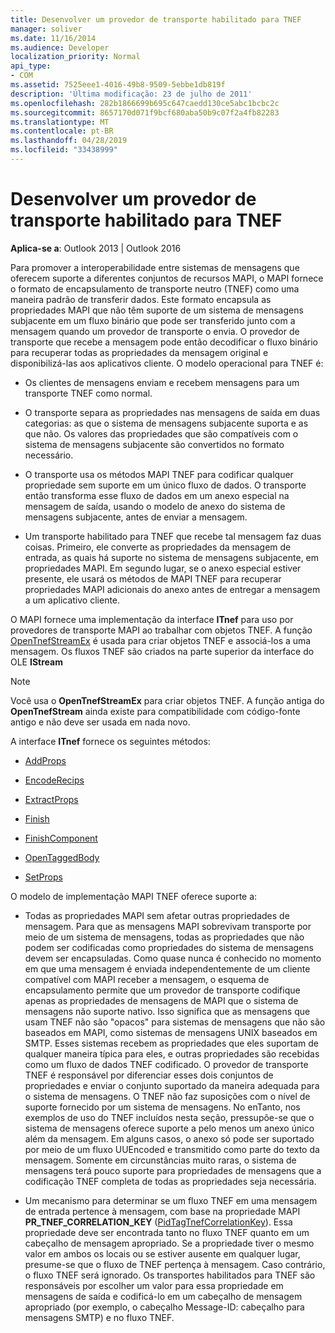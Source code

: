 ```yaml
---
title: Desenvolver um provedor de transporte habilitado para TNEF
manager: soliver
ms.date: 11/16/2014
ms.audience: Developer
localization_priority: Normal
api_type:
- COM
ms.assetid: 7525eee1-4016-49b8-9509-5ebbe1db819f
description: 'Última modificação: 23 de julho de 2011'
ms.openlocfilehash: 282b1866699b695c647caedd130ce5abc1bcbc2c
ms.sourcegitcommit: 8657170d071f9bcf680aba50b9c07f2a4fb82283
ms.translationtype: MT
ms.contentlocale: pt-BR
ms.lasthandoff: 04/28/2019
ms.locfileid: "33438999"
---
```

# <a name="developing-a-tnef-enabled-transport-provider"></a>Desenvolver um provedor de transporte habilitado para TNEF

  
  
**Aplica-se a**: Outlook 2013 | Outlook 2016 
  
Para promover a interoperabilidade entre sistemas de mensagens que oferecem suporte a diferentes conjuntos de recursos MAPI, o MAPI fornece o formato de encapsulamento de transporte neutro (TNEF) como uma maneira padrão de transferir dados. Este formato encapsula as propriedades MAPI que não têm suporte de um sistema de mensagens subjacente em um fluxo binário que pode ser transferido junto com a mensagem quando um provedor de transporte o envia. O provedor de transporte que recebe a mensagem pode então decodificar o fluxo binário para recuperar todas as propriedades da mensagem original e disponibilizá-las aos aplicativos cliente. O modelo operacional para TNEF é:
  
- Os clientes de mensagens enviam e recebem mensagens para um transporte TNEF como normal.
    
- O transporte separa as propriedades nas mensagens de saída em duas categorias: as que o sistema de mensagens subjacente suporta e as que não. Os valores das propriedades que são compatíveis com o sistema de mensagens subjacente são convertidos no formato necessário.
    
- O transporte usa os métodos MAPI TNEF para codificar qualquer propriedade sem suporte em um único fluxo de dados. O transporte então transforma esse fluxo de dados em um anexo especial na mensagem de saída, usando o modelo de anexo do sistema de mensagens subjacente, antes de enviar a mensagem.
    
- Um transporte habilitado para TNEF que recebe tal mensagem faz duas coisas. Primeiro, ele converte as propriedades da mensagem de entrada, as quais há suporte no sistema de mensagens subjacente, em propriedades MAPI. Em segundo lugar, se o anexo especial estiver presente, ele usará os métodos de MAPI TNEF para recuperar propriedades MAPI adicionais do anexo antes de entregar a mensagem a um aplicativo cliente.
    
O MAPI fornece uma implementação da interface **ITnef** para uso por provedores de transporte MAPI ao trabalhar com objetos TNEF. A função [OpenTnefStreamEx](opentnefstreamex.md) é usada para criar objetos TNEF e associá-los a uma mensagem. Os fluxos TNEF são criados na parte superior da interface do OLE **IStream** 
  
> [!NOTE]
> Você usa o **OpenTnefStreamEx** para criar objetos TNEF. A função antiga do **OpenTnefStream** ainda existe para compatibilidade com código-fonte antigo e não deve ser usada em nada novo. 
  
A interface **ITnef** fornece os seguintes métodos: 
  
- [AddProps](itnef-addprops.md)
    
- [EncodeRecips](itnef-encoderecips.md)
    
- [ExtractProps](itnef-extractprops.md)
    
- [Finish](itnef-finish.md)
    
- [FinishComponent](itnef-finishcomponent.md)
    
- [OpenTaggedBody](itnef-opentaggedbody.md)
    
- [SetProps](itnef-setprops.md)
    
O modelo de implementação MAPI TNEF oferece suporte a:
  
- Todas as propriedades MAPI sem afetar outras propriedades de mensagem. Para que as mensagens MAPI sobrevivam transporte por meio de um sistema de mensagens, todas as propriedades que não podem ser codificadas como propriedades do sistema de mensagens devem ser encapsuladas. Como quase nunca é conhecido no momento em que uma mensagem é enviada independentemente de um cliente compatível com MAPI receber a mensagem, o esquema de encapsulamento permite que um provedor de transporte codifique apenas as propriedades de mensagens de MAPI que o sistema de mensagens não suporte nativo. Isso significa que as mensagens que usam TNEF não são "opacos" para sistemas de mensagens que não são baseados em MAPI, como sistemas de mensagens UNIX baseados em SMTP. Esses sistemas recebem as propriedades que eles suportam de qualquer maneira típica para eles, e outras propriedades são recebidas como um fluxo de dados TNEF codificado. O provedor de transporte TNEF é responsável por diferenciar esses dois conjuntos de propriedades e enviar o conjunto suportado da maneira adequada para o sistema de mensagens. O TNEF não faz suposições com o nível de suporte fornecido por um sistema de mensagens. No enTanto, nos exemplos de uso do TNEF incluídos nesta seção, pressupõe-se que o sistema de mensagens oferece suporte a pelo menos um anexo único além da mensagem. Em alguns casos, o anexo só pode ser suportado por meio de um fluxo UUEncoded e transmitido como parte do texto da mensagem. Somente em circunstâncias muito raras, o sistema de mensagens terá pouco suporte para propriedades de mensagens que a codificação TNEF completa de todas as propriedades seja necessária.
    
- Um mecanismo para determinar se um fluxo TNEF em uma mensagem de entrada pertence à mensagem, com base na propriedade MAPI **PR_TNEF_CORRELATION_KEY** ([PidTagTnefCorrelationKey](pidtagtnefcorrelationkey-canonical-property.md)). Essa propriedade deve ser encontrada tanto no fluxo TNEF quanto em um cabeçalho de mensagem apropriado. Se a propriedade tiver o mesmo valor em ambos os locais ou se estiver ausente em qualquer lugar, presume-se que o fluxo de TNEF pertença à mensagem. Caso contrário, o fluxo TNEF será ignorado. Os transportes habilitados para TNEF são responsáveis por escolher um valor para essa propriedade em mensagens de saída e codificá-lo em um cabeçalho de mensagem apropriado (por exemplo, o cabeçalho Message-ID: cabeçalho para mensagens SMTP) e no fluxo TNEF.
    

